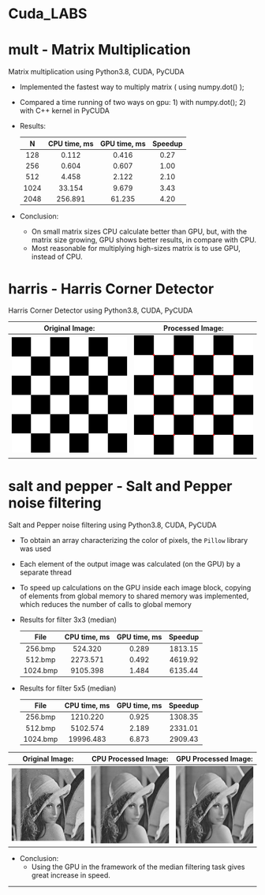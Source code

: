 # Cuda_LABS

# mult - Matrix Multiplication
Matrix multiplication using Python3.8, CUDA, PyCUDA
- Implemented the fastest way to multiply matrix ( using numpy.dot() );
- Compared a time running of two ways on gpu: 1) with numpy.dot(); 2) with C++ kernel in PyCUDA 
- Results:

  |  N  | CPU time, ms | GPU time, ms | Speedup|
  |:---:|:------------:|:------------:|:------:|
  | 128 |        0.112 |        0.416 |    0.27|
  | 256 |        0.604 |        0.607 |    1.00|
  | 512 |        4.458 |        2.122 |    2.10|
  |1024 |       33.154 |        9.679 |    3.43|
  |2048 |      256.891 |       61.235 |    4.20|
  
- Conclusion:
  - On small matrix sizes CPU calculate better than GPU, but, with the matrix size growing, GPU shows better results, in compare with CPU. 
  - Most reasonable for multiplying high-sizes matrix is to use GPU, instead of CPU.

# harris - Harris Corner Detector
Harris Corner Detector using Python3.8, CUDA, PyCUDA

| Original Image: | Processed Image: |
|:---------------:|:----------------:|
| ![](https://github.com/NickKostin/Cuda_LABS/blob/main/Harris%20images/checkerboard.png?raw=true) | ![](https://github.com/NickKostin/Cuda_LABS/blob/main/Harris%20images/finalimage.png?raw=true) |

# salt and pepper - Salt and Pepper noise filtering
Salt and Pepper noise filtering using Python3.8, CUDA, PyCUDA

- To obtain an array characterizing the color of pixels, the `Pillow` library was used
- Each element of the output image was calculated (on the GPU) by a separate thread
- To speed up calculations on the GPU inside each image block, copying of elements from global memory to shared memory was implemented, which reduces the number of calls to global memory

- Results for filter 3х3 (median)

  |   File   | CPU time, ms | GPU time, ms | Speedup |
  |:--------:|:------------:|:------------:|:-------:|
  | 256.bmp  |      524.320 |        0.289 | 1813.15 |
  | 512.bmp  |     2273.571 |        0.492 | 4619.92 |
  | 1024.bmp |     9105.398 |        1.484 | 6135.44 |

- Results for filter 5х5 (median)

  |   File   | CPU time, ms | GPU time, ms | Speedup |
  |:--------:|:------------:|:------------:|:-------:|
  | 256.bmp  |     1210.220 |        0.925 | 1308.35 |
  | 512.bmp  |     5102.574 |        2.189 | 2331.01 |
  | 1024.bmp |    19996.483 |        6.873 | 2909.43 |
  
| Original Image: | CPU Processed Image: | GPU Processed Image: |
|:---------------:|:--------------------:|:--------------------:|
| ![](https://github.com/NickKostin/Cuda_LABS/blob/main/SaltAndPepper%20images/original_img.bmp?raw=true) | ![](https://github.com/NickKostin/Cuda_LABS/blob/main/SaltAndPepper%20images/cpu_img.bmp?raw=true) | ![](https://github.com/NickKostin/Cuda_LABS/blob/main/SaltAndPepper%20images/gpu_img.bmp?raw=true) |


- Conclusion:
    -  Using the GPU in the framework of the median filtering task gives great increase in speed.
---
